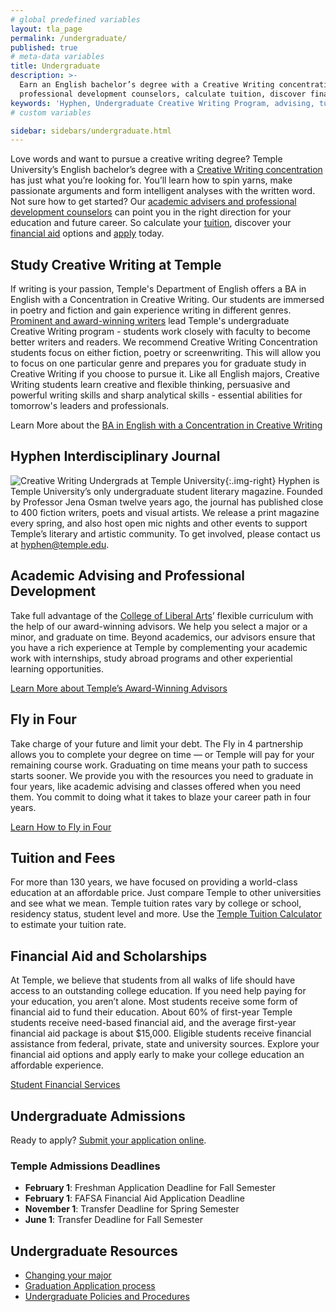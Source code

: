 ```yaml
---
# global predefined variables
layout: tla_page
permalink: /undergraduate/
published: true
# meta-data variables
title: Undergraduate
description: >-
  Earn an English bachelor’s degree with a Creative Writing concentration at Temple University. Talk with our academic advisers and
  professional development counselors, calculate tuition, discover financial aid options, and apply to the College of Liberal Arts!
keywords: 'Hyphen, Undergraduate Creative Writing Program, advising, tuition, financial aid, admissions, resources'
# custom variables

sidebar: sidebars/undergraduate.html
---
```

Love words and want to pursue a creative writing degree? Temple University’s English bachelor’s degree with a [Creative Writing concentration](#study-creative-writing-at-temple) has just what you’re looking for. You’ll learn how to spin yarns, make passionate arguments and form intelligent analyses with the written word. Not sure how to get started? Our [academic advisers and professional development counselors](#academic-advising-and-professional-development) can point you in the right direction for your education and future career. So calculate your [tuition](#tuition-and-fees), discover your [financial aid](#financial-aid-and-scholarships) options and [apply](#undergraduate-admissions) today.

## Study Creative Writing at Temple
If writing is your passion, Temple's Department of English offers a BA in English with a Concentration in Creative Writing. Our students are immersed in poetry and fiction and gain experience writing in different genres. [Prominent and award-winning writers](/creative-writing/faculty) lead Temple's undergraduate Creative Writing program - students work closely with faculty to become better writers and readers. We recommend Creative Writing Concentration students focus on either fiction, poetry or screenwriting. This will allow you to focus on one particular genre and prepares you for graduate study in Creative Writing if you choose to pursue it. Like all English majors, Creative Writing students learn creative and flexible thinking, persuasive and powerful writing skills and sharp analytical skills - essential abilities for tomorrow's leaders and professionals.

Learn More about the [BA in English with a Concentration in Creative Writing](http://bulletin.temple.edu/undergraduate/liberal-arts/english/ba-english-creative-writing/#text)

## Hyphen Interdisciplinary Journal
![Creative Writing Undergrads at Temple University]({{site.baseurl}}/media/undergrad-creative-writing.jpg){:.img-right}
Hyphen is Temple University’s only undergraduate student literary magazine. Founded by Professor Jena Osman twelve years ago, the journal has published close to 400 fiction writers, poets and visual artists. We release a print magazine every spring, and also host open mic nights and other events to support Temple’s literary and artistic community. To get involved, please contact us at [hyphen@temple.edu](mailto:hyphen@temple.edu).

## Academic Advising and Professional Development
Take full advantage of the [College of Liberal Arts](https://liberalarts.temple.edu/)’ flexible curriculum with the help of our award-winning advisors. We help you select a major or a minor, and graduate on time. Beyond academics, our advisors ensure that you have a rich experience at Temple by complementing your academic work with internships, study abroad programs and other experiential learning opportunities.

[Learn More about Temple’s Award-Winning Advisors](https://liberalarts.temple.edu/advising)

## Fly in Four
Take charge of your future and limit your debt. The Fly in 4 partnership allows you to complete your degree on time — or Temple will pay for your remaining course work. Graduating on time means your path to success starts sooner. We provide you with the resources you need to graduate in four years, like academic advising and classes offered when you need them. You commit to doing what it takes to blaze your career path in four years.

[Learn How to Fly in Four](http://fly.temple.edu/)

## Tuition and Fees
For more than 130 years, we have focused on providing a world-class education at an affordable price. Just compare Temple to other universities and see what we mean. Temple tuition rates vary by college or school, residency status, student level and more. Use the [Temple Tuition Calculator](https://bursar.temple.edu/tuition-and-fees/tuition-rates) to estimate your tuition rate.

## Financial Aid and Scholarships
At Temple, we believe that students from all walks of life should have access to an outstanding college education. If you need help paying for your education, you aren’t alone. Most students receive some form of financial aid to fund their education. About 60% of first-year Temple students receive need-based financial aid, and the average first-year financial aid package is about $15,000. Eligible students receive financial assistance from federal, private, state and university sources. Explore your financial aid options and apply early to make your college education an affordable experience.

[Student Financial Services](https://sfs.temple.edu/financial-aid-types)

## Undergraduate Admissions
Ready to apply? [Submit your application online](http://admissions.temple.edu/apply).

### Temple Admissions Deadlines
- **February 1**: Freshman Application Deadline for Fall Semester
- **February 1**: FAFSA Financial Aid Application Deadline
- **November 1**: Transfer Deadline for Spring Semester
- **June 1**: Transfer Deadline for Fall Semester

## Undergraduate Resources
- [Changing your major](http://www.temple.edu/studentaffairs/orientation/freshman-orientation/changing-your-major.asp)
- [Graduation Application process](http://www.temple.edu/registrar/students/graduation)
- [Undergraduate Policies and Procedures](http://bulletin.temple.edu/undergraduate/academic-policies/)
